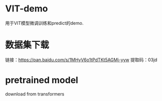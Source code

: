 # VIT-demo
用于VIT模型微调训练和predict的demo.

# 数据集下载
链接：https://pan.baidu.com/s/1MHyV6o1tPdTKt5AGMj-yyw 
提取码：03jd

# pretrained model
download from transformers 

